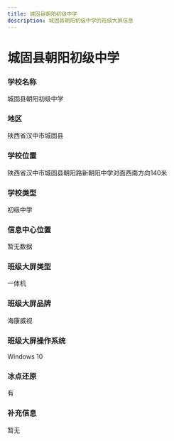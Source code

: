 ```yaml
---
title: 城固县朝阳初级中学
description: 城固县朝阳初级中学的班级大屏信息
---
```


# 城固县朝阳初级中学

### 学校名称

城固县朝阳初级中学

### 地区

陕西省汉中市城固县

### 学校位置

陕西省汉中市城固县朝阳路新朝阳中学对面西南方向140米

### 学校类型

初级中学

### 信息中心位置

暂无数据

### 班级大屏类型

一体机

### 班级大屏品牌

海康威视


### 班级大屏操作系统

Windows 10

### 冰点还原

有

### 补充信息

暂无